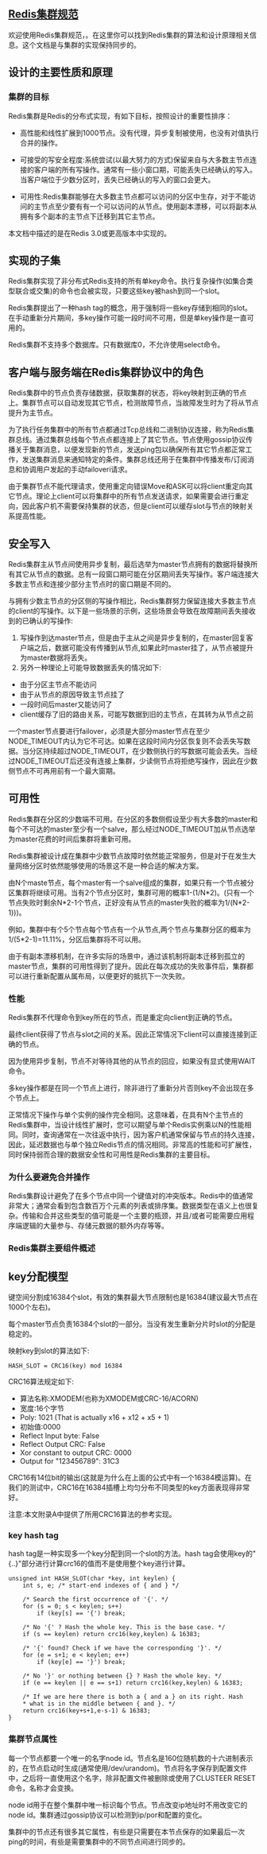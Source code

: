 [Redis集群规范](https://redis.io/topics/cluster-spec)
---
欢迎使用Redis集群规范，。在这里你可以找到Redis集群的算法和设计原理相关信息。这个文档是与集群的实现保持同步的。

## 设计的主要性质和原理

### 集群的目标

Redis集群是Redis的分布式实现，有如下目标，按照设计的重要性排序：

* 高性能和线性扩展到1000节点。没有代理，异步复制被使用，也没有对值执行合并的操作。

* 可接受的写安全程度:系统尝试(以最大努力的方式)保留来自与大多数主节点连接的客户端的所有写操作。通常有一些小窗口期，可能丢失已经确认的写入。当客户端位于少数分区时，丢失已经确认的写入的窗口会更大。

* 可用性:Redis集群能够在大多数主节点都可以访问的分区中生存，对于不能访问的主节点至少要有有一个可以访问的从节点。使用副本漂移，可以将副本从拥有多个副本的主节点下迁移到其它主节点。

本文档中描述的是在Redis 3.0或更高版本中实现的。

## 实现的子集

Redis集群实现了非分布式Redis支持的所有单key命令。执行复杂操作(如集合类型联合或交集)的命令也会被实现，只要这些key被hash到同一个slot。

Redis集群提出了一种hash tag的概念，用于强制将一些key存储到相同的slot。在手动重新分片期间，多key操作可能一段时间不可用，但是单key操作是一直可用的。

Redis集群不支持多个数据库。只有数据库0，不允许使用select命令。

## 客户端与服务端在Redis集群协议中的角色

Redis集群中的节点负责存储数据，获取集群的状态，将key映射到正确的节点上。集群节点可以自动发现其它节点，检测故障节点，当故障发生时为了将从节点提升为主节点。

为了执行任务集群中的所有节点都通过Tcp总线和二进制协议连接，称为Redis集群总线。通过集群总线每个节点点都连接上了其它节点。节点使用gossip协议传播关于集群消息，以便发现新的节点，发送ping包以确保所有其它节点都正常工作，发送集群消息来通知特定的条件。集群总线还用于在集群中传播发布/订阅消息和协调用户发起的手动failoveri请求。

由于集群节点不能代理请求，使用重定向错误Move和ASK可以将client重定向其它节点。理论上client可以将集群中的所有节点发送请求，如果需要会进行重定向，因此客户机不需要保持集群的状态，但是client可以缓存slot与节点的映射关系提高性能。

## 安全写入

Redis集群主从节点间使用异步复制，最后选举为master节点拥有的数据将替换所有其它从节点的数据。总有一段窗口期可能在分区期间丢失写操作。客户端连接大多数主节点和连接少部分主节点时的窗口期是不同的。

与拥有少数主节点的分区侧的写操作相比，Redis集群努力保留连接大多数主节点的client的写操作。以下是一些场景的示例，这些场景会导致在故障期间丢失接收到的已确认的写操作:

1. 写操作到达master节点，但是由于主从之间是异步复制的，在master回复客户端之后，数据可能没有传播到从节点,如果此时master挂了，从节点被提升为master数据将丢失。
2. 另外一种理论上可能导致数据丢失的情况如下:

* 由于分区主节点不能访问
* 由于从节点的原因导致主节点挂了
* 一段时间后master又能访问了
* client缓存了旧的路由关系，可能写数据到旧的主节点，在其转为从节点之前

一个master节点要进行failover，必须是大部分master节点在至少NODE_TIMEOUT内认为它不可达。如果在这段时间内分区恢复则不会丢失写数据。当分区持续超过NODE_TIMEOUT，在少数侧执行的写数据可能会丢失。当经过NODE_TIMEOUT后还没有连接上集群，少读侧节点将拒绝写操作，因此在少数侧节点不可再用前有一个最大窗期。

## 可用性

Redis集群在分区的少数端不可用。在分区的多数侧假设至少有大多数的master和每个不可达的master至少有一个salve，那么经过NODE_TIMEOUT加从节点选举为master花费的时间后集群将重新可用。

Redis集群被设计成在集群中少数节点故障时依然能正常服务，但是对于在发生大量网络分区时依然能够使用的场景这不是一种合适的解决方案。

由N个maste节点，每个master有一个salve组成的集群，如果只有一个节点被分区集群将继续可用。当有2个节点分区时，集群可用的概率1-(1/N*2)。(只有一个节点失败时剩余N\*2-1个节点，正好没有从节点的master失败的概率为1/(N\*2-1)))。

例如，集群中有个5个节点每个节点有一个从节点,两个节点与集群分区的概率为1/(5*2-1)=11.11%，分区后集群将不可以用。

由于有副本漂移机制，在许多实际的场景中，通过该机制将副本迁移到孤立的master节点，集群的可用性得到了提升。因此在每次成功的失败事件后，集群都可以进行重新配置从属布局，以便更好的抵抗下一次失败。

### 性能

Redis集群不代理命令到key所在的节点，而是重定向client到正确的节点。

最终client获得了节点与slot之间的关系。因此正常情况下client可以直接连接到正确的节点。

因为使用异步复制，节点不对等待其他的从节点的回应，如果没有显式使用WAIT命令。

多key操作都是在同一个节点上进行，除非进行了重新分片否则key不会出现在多个节点上。

正常情况下操作与单个实例的操作完全相同。这意味着，在具有N个主节点的Redis集群中，当设计线性扩展时，您可以期望与单个Redis实例乘以N的性能相同。同时，查询通常在一次往返中执行，因为客户机通常保留与节点的持久连接，因此，延迟数据也与单个独立Redis节点的情况相同。非常高的性能和可扩展性，同时保持弱而合理的数据安全性和可用性是Redis集群的主要目标。

### 为什么要避免合并操作

Redis集群设计避免了在多个节点中同一个键值对的冲突版本。Redis中的值通常非常大；通常会看到包含数百万个元素的列表或排序集。数据类型在语义上也很复杂。传输和合并这些类型的值可能是一个主要的瓶颈，并且/或者可能需要应用程序端逻辑的大量参与、存储元数据的额外内存等等。

### Redis集群主要组件概述

## key分配模型

键空间分割成16384个slot，有效的集群最大节点限制也是16384(建议最大节点在1000个左右)。

每个master节点负责16384个slot的一部分。当没有发生重新分片时slot的分配是稳定的。

映射key到slot的算法如下:

    HASH_SLOT = CRC16(key) mod 16384

CRC16算法规定如下:

* 算法名称:XMODEM(也称为XMODEM或CRC-16/ACORN)
* 宽度:16个字节
* Poly: 1021 (That is actually x16 + x12 + x5 + 1)
* 初始值:0000
* Reflect Input byte: False
* Reflect Output CRC: False
* Xor constant to output CRC: 0000
* Output for "123456789": 31C3

CRC16有14位bit的输出(这就是为什么在上面的公式中有一个16384模运算)。在我们的测试中，CRC16在16384插槽上均匀分布不同类型的key方面表现得非常好。

注意:本文附录A中提供了所用CRC16算法的参考实现。

### key hash tag

hash tag是一种实现多一个key分配到同一个slot的方法。hash tag会使用key的"{..}"部分进行计算crc16的值而不是使用整个key进行计算。

    unsigned int HASH_SLOT(char *key, int keylen) {
        int s, e; /* start-end indexes of { and } */

        /* Search the first occurrence of '{'. */
        for (s = 0; s < keylen; s++)
            if (key[s] == '{') break;

        /* No '{' ? Hash the whole key. This is the base case. */
        if (s == keylen) return crc16(key,keylen) & 16383;

        /* '{' found? Check if we have the corresponding '}'. */
        for (e = s+1; e < keylen; e++)
            if (key[e] == '}') break;

        /* No '}' or nothing between {} ? Hash the whole key. */
        if (e == keylen || e == s+1) return crc16(key,keylen) & 16383;

        /* If we are here there is both a { and a } on its right. Hash
        * what is in the middle between { and }. */
        return crc16(key+s+1,e-s-1) & 16383;
    }

### 集群节点属性

每一个节点都要一个唯一的名字node id。节点名是160位随机数的十六进制表示的，在节点启动时生成(通常使用/dev/urandom)。节点将名字保存到配置文件中，之后将一直使用这个名字，除非配置文件被删除或使用了CLUSTEER RESET命令，名称才会变换。

node id用于在整个集群中唯一标识每个节点。节点改变ip地址时不用改变它的node id。集群通过gossip协议可以检测到ip/por和配置的变化。

集群中的节点还有很多其它属性，有些是只需要在本节点保存的如果最后一次ping的时间，有些是需要集群中的不同节点间进行同步的。







